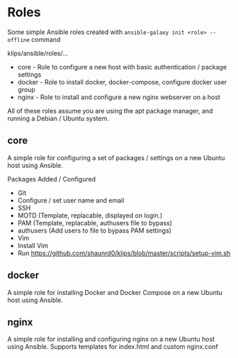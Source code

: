 # Roles

Some simple Ansible roles created with `ansible-galaxy init <role> --offline` command

klips/ansible/roles/...
 - core - Role to configure a new host with basic authentication / package settings
 - docker - Role to install docker, docker-compose, configure docker user group
 - nginx - Role to install and configure a new nginx webserver on a host 

All of these roles assume you are using the apt package manager, and running a Debian / Ubuntu system. 

core
------------

A simple role for configuring a set of packages / settings on a new Ubuntu host using Ansible.

Packages Added / Configured
 - Git
  - Configure / set user name and email
 - SSH
  - MOTD (Template, replacable, displayed on login.)
  - PAM (Template, replacable, authusers file to bypass)
  - authusers (Add users to file to bypass PAM settings)
 - Vim
  - Install Vim
  - Run https://github.com/shaunrd0/klips/blob/master/scripts/setup-vim.sh


docker
------------

A simple role for installing Docker and Docker Compose on a new Ubuntu host using Ansible. 


nginx
------------

A simple role for installing and configuring nginx on a new Ubuntu host using Ansible. Supports templates for index.html and custom nginx.conf

